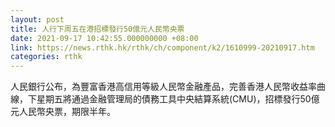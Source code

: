 ```yaml
---
layout: post
title: 人行下周五在港招標發行50億元人民幣央票
date: 2021-09-17 10:42:55.000000000 +08:00
link: https://news.rthk.hk/rthk/ch/component/k2/1610999-20210917.htm
categories: rthk
---
```


人民銀行公布，為豐富香港高信用等級人民幣金融產品，完善香港人民幣收益率曲線，下星期五將通過金融管理局的債務工具中央結算系統(CMU)，招標發行50億元人民幣央票，期限半年。
